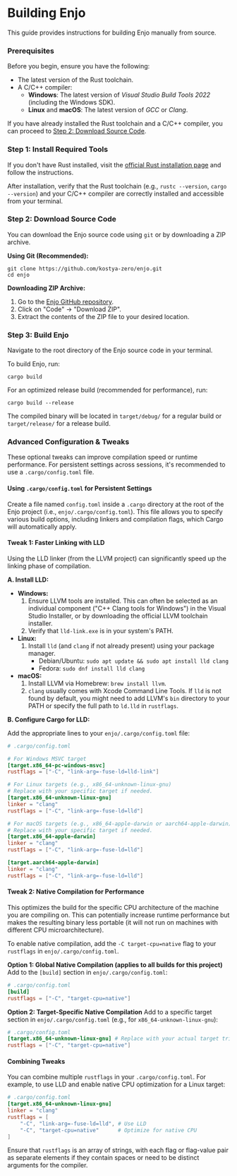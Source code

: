 # Building Enjo

This guide provides instructions for building Enjo manually from source.

### Prerequisites

Before you begin, ensure you have the following:

- The latest version of the Rust toolchain.
- A C/C++ compiler:
  - **Windows**: The latest version of _Visual Studio Build Tools 2022_ (including the Windows SDK).
  - **Linux** and **macOS**: The latest version of _GCC_ or _Clang_.

If you have already installed the Rust toolchain and a C/C++ compiler, you can proceed to [Step 2: Download Source Code](#step-2-download-source-code).

### Step 1: Install Required Tools

If you don't have Rust installed, visit the [official Rust installation page](https://www.rust-lang.org/tools/install) and follow the instructions.

After installation, verify that the Rust toolchain (e.g., `rustc --version`, `cargo --version`) and your C/C++ compiler are correctly installed and accessible from your terminal.

### Step 2: Download Source Code

You can download the Enjo source code using `git` or by downloading a ZIP archive.

**Using Git (Recommended):**
```shell
git clone https://github.com/kostya-zero/enjo.git
cd enjo
```

**Downloading ZIP Archive:**
1.  Go to the [Enjo GitHub repository](https://github.com/kostya-zero/enjo).
2.  Click on "Code" -> "Download ZIP".
3.  Extract the contents of the ZIP file to your desired location.

### Step 3: Build Enjo

Navigate to the root directory of the Enjo source code in your terminal.

To build Enjo, run:
```shell
cargo build
```
For an optimized release build (recommended for performance), run:
```shell
cargo build --release
```
The compiled binary will be located in `target/debug/` for a regular build or `target/release/` for a release build.

### Advanced Configuration & Tweaks

These optional tweaks can improve compilation speed or runtime performance. 
For persistent settings across sessions, it's recommended to use a `.cargo/config.toml` file.

#### Using `.cargo/config.toml` for Persistent Settings

Create a file named `config.toml` inside a `.cargo` directory at the root of the Enjo project (i.e., `enjo/.cargo/config.toml`). This file allows you to specify various build options, including linkers and compilation flags, which Cargo will automatically apply.

#### Tweak 1: Faster Linking with LLD

Using the LLD linker (from the LLVM project) can significantly speed up the linking phase of compilation.

**A. Install LLD:**

-   **Windows:**
    1.  Ensure LLVM tools are installed. This can often be selected as an individual component ("C++ Clang tools for Windows") in the Visual Studio Installer, or by downloading the official LLVM toolchain installer.
    2.  Verify that `lld-link.exe` is in your system's PATH.
-   **Linux:**
    1.  Install `lld` (and `clang` if not already present) using your package manager.
        *   Debian/Ubuntu: `sudo apt update && sudo apt install lld clang`
        *   Fedora: `sudo dnf install lld clang`
-   **macOS:**
    1.  Install LLVM via Homebrew: `brew install llvm`.
    2.  `clang` usually comes with Xcode Command Line Tools. If `lld` is not found by default, you might need to add LLVM's `bin` directory to your PATH or specify the full path to `ld.lld` in `rustflags`.

**B. Configure Cargo for LLD:**

Add the appropriate lines to your `enjo/.cargo/config.toml` file:

```toml
# .cargo/config.toml

# For Windows MSVC target
[target.x86_64-pc-windows-msvc]
rustflags = ["-C", "link-arg=-fuse-ld=lld-link"]

# For Linux targets (e.g., x86_64-unknown-linux-gnu)
# Replace with your specific target if needed.
[target.x86_64-unknown-linux-gnu]
linker = "clang"
rustflags = ["-C", "link-arg=-fuse-ld=lld"]

# For macOS targets (e.g., x86_64-apple-darwin or aarch64-apple-darwin)
# Replace with your specific target if needed.
[target.x86_64-apple-darwin]
linker = "clang"
rustflags = ["-C", "link-arg=-fuse-ld=lld"]

[target.aarch64-apple-darwin]
linker = "clang"
rustflags = ["-C", "link-arg=-fuse-ld=lld"]
```

#### Tweak 2: Native Compilation for Performance

This optimizes the build for the specific CPU architecture of the machine you are compiling on. 
This can potentially increase runtime performance but makes the resulting binary less portable (it will not run on machines with different CPU microarchitecture).

To enable native compilation, add the `-C target-cpu=native` flag to your `rustflags` in `enjo/.cargo/config.toml`.

**Option 1: Global Native Compilation (applies to all builds for this project)**
Add to the `[build]` section in `enjo/.cargo/config.toml`:
```toml
# .cargo/config.toml
[build]
rustflags = ["-C", "target-cpu=native"]
```

**Option 2: Target-Specific Native Compilation**
Add to a specific target section in `enjo/.cargo/config.toml` (e.g., for `x86_64-unknown-linux-gnu`):
```toml
# .cargo/config.toml
[target.x86_64-unknown-linux-gnu] # Replace with your actual target triple
rustflags = ["-C", "target-cpu=native"]
```

#### Combining Tweaks

You can combine multiple `rustflags` in your `.cargo/config.toml`. For example, to use LLD and enable native CPU optimization for a Linux target:

```toml
# .cargo/config.toml
[target.x86_64-unknown-linux-gnu]
linker = "clang"
rustflags = [
    "-C", "link-arg=-fuse-ld=lld", # Use LLD
    "-C", "target-cpu=native"      # Optimize for native CPU
]
```
Ensure that `rustflags` is an array of strings, with each flag or flag-value pair as separate elements if they contain spaces or need to be distinct arguments for the compiler.

